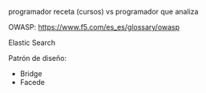 programador receta (cursos) vs programador que analiza

OWASP: https://www.f5.com/es_es/glossary/owasp

Elastic Search

Patrón de diseño:
- Bridge
- Facede